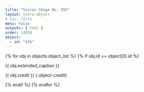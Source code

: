```yaml
---
title: "Scores Image No. 455"
layout: score-object
# toc: false
menu: false
outputs: [ html ]
order: 14550
object:
  - id: "455"
---
```


{% for obj in objects.object_list %}
{% if obj.id == object[0].id %}

{{ obj.extended_caption }}

{{ obj.credit }} {.object-credit}

{% endif %}
{% endfor %}
